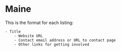 # Maine

This is the format for each listing:

```
- Title
    - Website URL
    - Contact email address or URL to contact page
    - Other links for getting involved
```